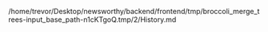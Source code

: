 /home/trevor/Desktop/newsworthy/backend/frontend/tmp/broccoli_merge_trees-input_base_path-n1cKTgoQ.tmp/2/History.md